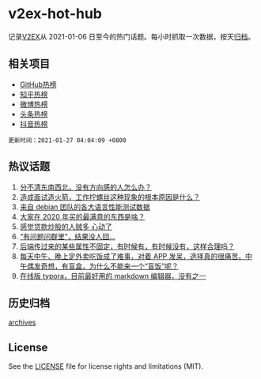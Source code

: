 # v2ex-hot-hub

 记录[V2EX](https://www.v2ex.com/)从 2021-01-06 日至今的热门话题。每小时抓取一次数据，按天[归档](archives)。
 
 ## 相关项目

- [GitHub热榜](https://github.com/lonnyzhang423/github-hot-hub)
- [知乎热榜](https://github.com/lonnyzhang423/zhihu-hot-hub)
- [微博热榜](https://github.com/lonnyzhang423/weibo-hot-hub)
- [头条热榜](https://github.com/lonnyzhang423/toutiao-hot-hub)
- [抖音热榜](https://github.com/lonnyzhang423/douyin-hot-hub)


 `更新时间：2021-01-27 04:04:09 +0800`

## 热议话题

1. [分不清东南西北，没有方向感的人怎么办？](https://www.v2ex.com/t/748429)
1. [造成面试造火箭，工作拧螺丝这种现象的根本原因是什么？](https://www.v2ex.com/t/748372)
1. [来自 debian 团队的各大语言性能测试数据](https://www.v2ex.com/t/748518)
1. [大家在 2020 年买的最满意的东西是啥？](https://www.v2ex.com/t/748542)
1. [感觉贷款炒股的人贼多 心动了](https://www.v2ex.com/t/748577)
1. [“有问题问群里”，结果没人回…](https://www.v2ex.com/t/748364)
1. [后端传过来的某些属性不固定，有时候有，有时候没有，这样合理吗？](https://www.v2ex.com/t/748527)
1. [每天中午、晚上定外卖吃饭成了难事，对着 APP 发呆，选择真的很痛苦。中午偶发奇想，有盲盒，为什么不能来一个“盲饭”呢？](https://www.v2ex.com/t/748487)
1. [在线版 typora，目前最好用的 markdown 编辑器，没有之一](https://www.v2ex.com/t/748439)

## 历史归档

[archives](archives)

## License

See the [LICENSE](LICENSE) file for license rights and limitations (MIT).
